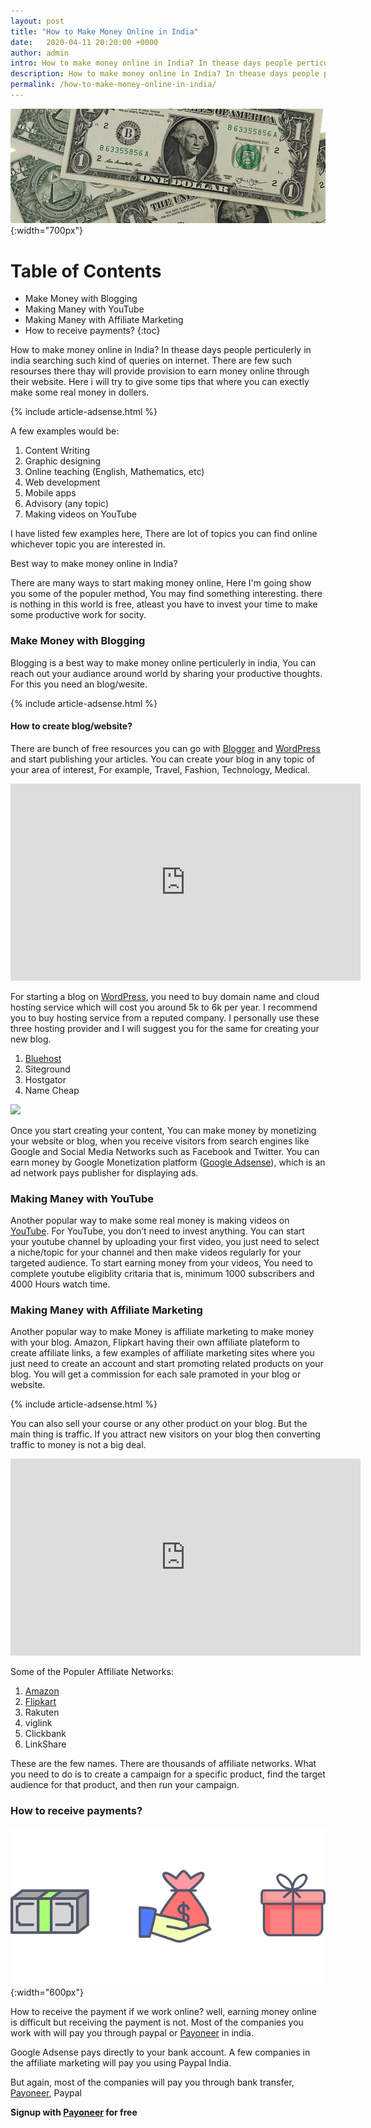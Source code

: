 ```yaml
---
layout: post
title: "How to Make Money Online in India"
date:   2020-04-11 20:20:00 +0000
author: admin
intro: How to make money online in India? In thease days people perticulerly in india searching such kind of queries on internet. There are few such resourses there thay will provide provision to earn money online through their website.
description: How to make money online in India? In thease days people perticulerly in india searching such kind of queries on internet. There are few such resourses there thay will provide provision to earn money online through their website.
permalink: /how-to-make-money-online-in-india/
---
```



![make-money-online](images/svg1.jpg){:width="700px"}

# Table of Contents

- Make Money with Blogging
- Making Maney with YouTube
- Making Maney with Affiliate Marketing
- How to receive payments?
{:toc}

How to make money online in India? In thease days people perticulerly in india searching such kind of queries on internet. There are few such resourses there thay will provide provision to earn money online through their website. Here i will try to give some tips that where you can exectly make some real money in dollers.

{% include article-adsense.html %}

A few examples would be:

1. Content Writing
2. Graphic designing
3. Online teaching (English, Mathematics, etc)
4. Web development
5. Mobile apps
6. Advisory (any topic)
7. Making videos on YouTube

I have listed few examples here, There are lot of topics you can find online whichever topic you are interested in.


Best way to make money online in India?

There are many ways to start making money online, Here I'm going show you some of the populer method, You may find something interesting. there is nothing in this world is free, atleast you have to invest your time to make some productive work for socity.

### Make Money with Blogging

Blogging is a best way to make money online perticulerly in india, You can reach out your audiance around world by sharing your productive thoughts. For this you need an blog/wesite.

{% include article-adsense.html %}

#### How to create blog/website? 
There are bunch of free resources you can go with [Blogger](https://blogger.com) and [WordPress](https://wordpress.com) and start publishing your articles. You can create your blog in any topic of your area of interest, For example, Travel, Fashion, Technology, Medical.

<div class="video-container">
  <iframe width="560" height="315" src="https://www.youtube-nocookie.com/embed/Se6DPMn-3FI" frameborder="0" allow="accelerometer; autoplay; encrypted-media; gyroscope; picture-in-picture" allowfullscreen></iframe>
</div>

For starting a blog on [WordPress](https://wordpress.org), you need to buy domain name and cloud hosting service which will cost you around 5k to 6k per year. I recommend you to buy hosting service from a reputed company. I personally use these three hosting provider and I will suggest you for the same for creating your new blog.

1. [Bluehost](https://www.bluehost.com/track/iamsushanth/)
2. Siteground
3. Hostgator
4. Name Cheap

<a href="https://www.bluehost.com/track/iamsushanth/" target="_blank"> <img border="0" src="https://bluehost-cdn.com/media/partner/images/iamsushanth/728x90/728x90BW.png"> </a>

Once you start creating your content, You can make money by monetizing your website or blog, when you receive visitors from search engines like Google and Social Media Networks such as Facebook and Twitter. You can earn money by Google Monetization platform ([Google Adsense](https://www.google.com/intl/en_in/adsense/start/#/?modal_active=none)), which is an ad network pays publisher for displaying ads.


### Making Maney with YouTube
Another popular way to make some real money is making videos on [YouTube](https://www.youtube.com). For YouTube, you don’t need to invest anything. You can start your youtube channel by uploading your first video, you just need to select a niche/topic for your channel and then make videos regularly for your targeted audience. To start earning money from your videos, You need to complete youtube eligiblity critaria that is, minimum 1000 subscribers and 4000 Hours watch time.

### Making Maney with Affiliate Marketing
Another popular way to make Money is affiliate marketing to make money with your blog. Amazon, Flipkart having their own affiliate plateform to create affiliate links, a few examples of affiliate marketing sites where you just need to create an account and start promoting related products on your blog. You will get a commission for each sale pramoted in your blog or website.

{% include article-adsense.html %}

You can also sell your course or any other product on your blog. But the main thing is traffic. If you attract new visitors on your blog then converting traffic to money is not a big deal.

<div class="video-container">
  <iframe width="560" height="315" src="https://www.youtube-nocookie.com/embed/5DBXG5cHkVA" frameborder="0" allow="accelerometer; autoplay; encrypted-media; gyroscope; picture-in-picture" allowfullscreen></iframe>
</div>

Some of the Populer Affiliate Networks:

1. [Amazon](https://affiliate-program.amazon.in)
2. [Flipkart](https://affiliate.flipkart.com)
3. Rakuten
4. viglink
5. Clickbank
6. LinkShare

These are the few names. There are thousands of affiliate networks. What you need to do is to create a campaign for a specific product, find the target audience for that product, and then run your campaign.


### How to receive payments?

![make-money-online](images/svg2.png){:width="600px"}

How to receive the payment if we work online? well, earning money online is difficult but receiving the payment is not. Most of the companies you work with will pay you through paypal or [Payoneer](http://share.payoneer.com/nav/9O-4l8WGFPQYZL64dvY6VvkqbdARzuFZdrhjlgp6j3Nq1Z_824m5-Qb2PGP7bbA6kJKgi8vt1xAV5PkzC2uPuA2) in india.

Google Adsense pays directly to your bank account. A few companies in the affiliate marketing will pay you using Paypal India.

But again, most of the companies will pay you through bank transfer, [Payoneer](http://share.payoneer.com/nav/9O-4l8WGFPQYZL64dvY6VvkqbdARzuFZdrhjlgp6j3Nq1Z_824m5-Qb2PGP7bbA6kJKgi8vt1xAV5PkzC2uPuA2), Paypal


**Signup with [Payoneer](http://share.payoneer.com/nav/9O-4l8WGFPQYZL64dvY6VvkqbdARzuFZdrhjlgp6j3Nq1Z_824m5-Qb2PGP7bbA6kJKgi8vt1xAV5PkzC2uPuA2) for free**
